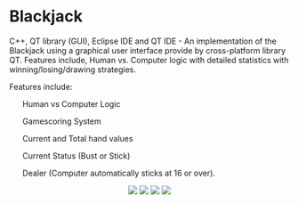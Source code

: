 # Blackjack
C++, QT library (GUI), Eclipse IDE and QT IDE - An implementation of the Blackjack using a graphical user interface provide by cross-platform library QT. Features include, Human vs. Computer logic with detailed statistics with winning/losing/drawing strategies. 

Features include:

<ul>Human vs Computer Logic</ul>
<ul>Gamescoring System</ul>
<ul>Current and Total hand values</ul>
<ul>Current Status (Bust or Stick)</ul>
<ul>Dealer (Computer automatically sticks at 16 or over).</ul>

<p align="center">
<img src="http://i.imgur.com/HEOTHv3.png" /img>
<img src="http://i.imgur.com/x4SpaoD.png" /img>
<img src="http://i.imgur.com/qxG8mx1.png" /img>
<img src="http://i.imgur.com/gVGGycg.png" /img>
</p>
